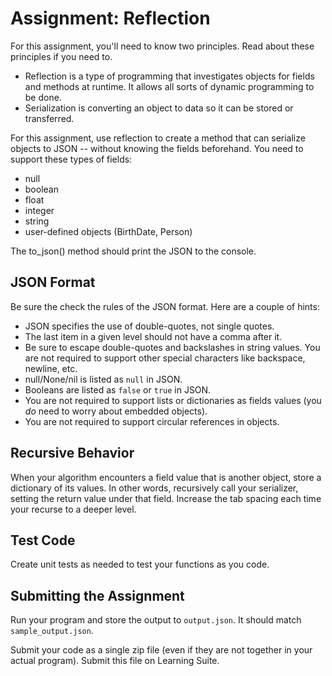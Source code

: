# Assignment: Reflection

For this assignment, you'll need to know two principles.  Read about these principles if you need to.

* Reflection is a type of programming that investigates objects for fields and methods at runtime.  It allows all sorts of dynamic programming to be done.
* Serialization is converting an object to data so it can be stored or transferred.

For this assignment, use reflection to create a method that can serialize objects to JSON -- without knowing the fields beforehand.  You need to support these types of fields:

* null
* boolean
* float
* integer
* string
* user-defined objects (BirthDate, Person)

The to_json() method should print the JSON to the console.

## JSON Format

Be sure the check the rules of the JSON format.  Here are a couple of hints:

* JSON specifies the use of double-quotes, not single quotes.
* The last item in a given level should not have a comma after it.
* Be sure to escape double-quotes and backslashes in string values.  You are not required to support other special characters like backspace, newline, etc.
* null/None/nil is listed as `null` in JSON.
* Booleans are listed as `false` or `true` in JSON.
* You are not required to support lists or dictionaries as fields values (you *do* need to worry about embedded objects).
* You are not required to support circular references in objects.

## Recursive Behavior

When your algorithm encounters a field value that is another object, store a dictionary of its values.  In other words, recursively call your serializer, setting the return value under that field.  Increase the tab spacing each time your recurse to a deeper level.


## Test Code

Create unit tests as needed to test your functions as you code.


## Submitting the Assignment

Run your program and store the output to `output.json`.  It should match `sample_output.json`.

Submit your code as a single zip file (even if they are not together in your actual program).  Submit this file on Learning Suite.
